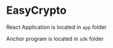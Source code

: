 # EasyCrypto

React Application is located in `app` folder

Anchor program is located in `sdk` folder 

